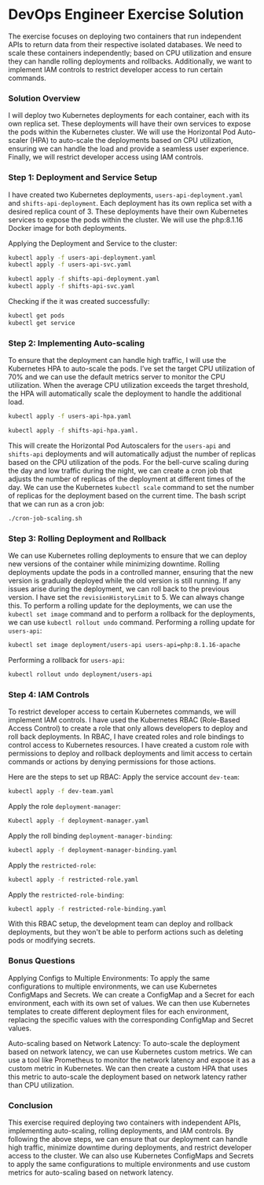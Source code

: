 # DevOps Engineer Exercise Solution

The exercise focuses on deploying two containers that run independent APIs to return data from their respective isolated databases. We need to scale these containers independently; based on CPU utilization and ensure they can handle rolling deployments and rollbacks. Additionally, we want to implement IAM controls to restrict developer access to run certain commands.

### Solution Overview
I will deploy two Kubernetes deployments for each container, each with its own replica set. These deployments will have their own services to expose the pods within the Kubernetes cluster. We will use the Horizontal Pod Auto-scaler (HPA) to auto-scale the deployments based on CPU utilization, ensuring we can handle the load and provide a seamless user experience. Finally, we will restrict developer access using IAM controls.

### Step 1: Deployment and Service Setup
I have created two Kubernetes deployments, `users-api-deployment.yaml` and `shifts-api-deployment`. Each deployment has its own replica set with a desired replica count of 3. These deployments have their own Kubernetes services to expose the pods within the cluster. We will use the php:8.1.16 Docker image for both deployments.

Applying the Deployment and Service to the cluster:
```bash
kubectl apply -f users-api-deployment.yaml
kubectl apply -f users-api-svc.yaml
``` 
```bash
kubectl apply -f shifts-api-deployment.yaml
kubectl apply -f shifts-api-svc.yaml
```
Checking if the it was created successfully:
```bash
kubectl get pods
kubectl get service
```

### Step 2: Implementing Auto-scaling
To ensure that the deployment can handle high traffic, I will use the Kubernetes HPA to auto-scale the pods. I’ve set the target CPU utilization of 70% and we can use the default metrics server to monitor the CPU utilization. When the average CPU utilization exceeds the target threshold, the HPA will automatically scale the deployment to handle the additional load.
```bash
kubectl apply -f users-api-hpa.yaml
```
```bash
kubectl apply -f shifts-api-hpa.yaml.
```
This will create the Horizontal Pod Autoscalers for the `users-api` and `shifts-api` deployments and will automatically adjust the number of replicas based on the CPU utilization of the pods. 
For the bell-curve scaling during the day and low traffic during the night, we can create a cron job that adjusts the number of replicas of the deployment at different times of the day. We can use the Kubernetes `kubectl scale` command to set the number of replicas for the deployment based on the current time. 
The bash script that we can run as a cron job:
```bash
./cron-job-scaling.sh
```

### Step 3: Rolling Deployment and Rollback
We can use Kubernetes rolling deployments to ensure that we can deploy new versions of the container while minimizing downtime. Rolling deployments update the pods in a controlled manner, ensuring that the new version is gradually deployed while the old version is still running. If any issues arise during the deployment, we can roll back to the previous version. I have set the `revisionHistoryLimit` to 5. We can always change this.
To perform a rolling update for the deployments, we can use the `kubectl set image` command and to perform a rollback for the deployments, we can use `kubectl rollout undo` command.
Performing a rolling update for `users-api`:
```bash
kubectl set image deployment/users-api users-api=php:8.1.16-apache
```
Performing a rollback for `users-api`:
```bash
kubectl rollout undo deployment/users-api
```

### Step 4: IAM Controls

To restrict developer access to certain Kubernetes commands, we will implement IAM controls. I have used the Kubernetes RBAC (Role-Based Access Control) to create a role that only allows developers to deploy and roll back deployments.
In RBAC, I have created roles and role bindings to control access to Kubernetes resources. I have created a custom role with permissions to deploy and rollback deployments and limit access to certain commands or actions by denying permissions for those actions.

Here are the steps to set up RBAC:
Apply the service account `dev-team`:
```bash
kubectl apply -f dev-team.yaml
```
Apply the role `deployment-manager`:
```bash
Kubectl apply -f deployment-manager.yaml
```
Apply the roll binding `deployment-manager-binding`:
```bash
kubectl apply -f deployment-manager-binding.yaml
```
Apply the `restricted-role`:
```bash
kubectl apply -f restricted-role.yaml
```
Apply the `restricted-role-binding`:
```bash
kubectl apply -f restricted-role-binding.yaml
```
With this RBAC setup, the development team can deploy and rollback deployments, but they won't be able to perform actions such as deleting pods or modifying secrets.

### Bonus Questions
Applying Configs to Multiple Environments:
To apply the same configurations to multiple environments, we can use Kubernetes ConfigMaps and Secrets. We can create a ConfigMap and a Secret for each environment, each with its own set of values. We can then use Kubernetes templates to create different deployment files for each environment, replacing the specific values with the corresponding ConfigMap and Secret values.

Auto-scaling based on Network Latency:
To auto-scale the deployment based on network latency, we can use Kubernetes custom metrics. We can use a tool like Prometheus to monitor the network latency and expose it as a custom metric in Kubernetes. We can then create a custom HPA that uses this metric to auto-scale the deployment based on network latency rather than CPU utilization.

### Conclusion
This exercise required deploying two containers with independent APIs, implementing auto-scaling, rolling deployments, and IAM controls. By following the above steps, we can ensure that our deployment can handle high traffic, minimize downtime during deployments, and restrict developer access to the cluster. We can also use Kubernetes ConfigMaps and Secrets to apply the same configurations to multiple environments and use custom metrics for auto-scaling based on network latency.
